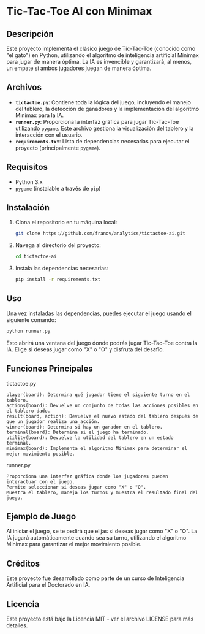 # Tic-Tac-Toe AI con Minimax

## Descripción

Este proyecto implementa el clásico juego de Tic-Tac-Toe (conocido como "el gato") en Python, utilizando el algoritmo de inteligencia artificial Minimax para jugar de manera óptima. La IA es invencible y garantizará, al menos, un empate si ambos jugadores juegan de manera óptima.

## Archivos

- **`tictactoe.py`**: Contiene toda la lógica del juego, incluyendo el manejo del tablero, la detección de ganadores y la implementación del algoritmo Minimax para la IA.
- **`runner.py`**: Proporciona la interfaz gráfica para jugar Tic-Tac-Toe utilizando `pygame`. Este archivo gestiona la visualización del tablero y la interacción con el usuario.
- **`requirements.txt`**: Lista de dependencias necesarias para ejecutar el proyecto (principalmente `pygame`).

## Requisitos

- Python 3.x
- `pygame` (instalable a través de `pip`)

## Instalación

1. Clona el repositorio en tu máquina local:
   ```bash
   git clone https://github.com/franov/analytics/tictactoe-ai.git
   ```

2. Navega al directorio del proyecto:
    ```bash
    cd tictactoe-ai
   ```

3. Instala las dependencias necesarias:
   ```bash 
   pip install -r requirements.txt
   ```

## Uso
Una vez instaladas las dependencias, puedes ejecutar el juego usando el siguiente comando:
   ```bash
   python runner.py
   ```
   
Esto abrirá una ventana del juego donde podrás jugar Tic-Tac-Toe contra la IA. Elige si deseas jugar como "X" o "O" y disfruta del desafío.

## Funciones Principales
tictactoe.py

    player(board): Determina qué jugador tiene el siguiente turno en el tablero.
    actions(board): Devuelve un conjunto de todas las acciones posibles en el tablero dado.
    result(board, action): Devuelve el nuevo estado del tablero después de que un jugador realiza una acción.
    winner(board): Determina si hay un ganador en el tablero.
    terminal(board): Determina si el juego ha terminado.
    utility(board): Devuelve la utilidad del tablero en un estado terminal.
    minimax(board): Implementa el algoritmo Minimax para determinar el mejor movimiento posible.

runner.py

    Proporciona una interfaz gráfica donde los jugadores pueden interactuar con el juego.
    Permite seleccionar si deseas jugar como "X" o "O".
    Muestra el tablero, maneja los turnos y muestra el resultado final del juego.

## Ejemplo de Juego
Al iniciar el juego, se te pedirá que elijas si deseas jugar como "X" o "O". La IA jugará automáticamente cuando sea su turno, utilizando el algoritmo Minimax para garantizar el mejor movimiento posible.

## Créditos
Este proyecto fue desarrollado como parte de un curso de Inteligencia Artificial para el Doctorado en IA.

## Licencia
Este proyecto está bajo la Licencia MIT - ver el archivo LICENSE para más detalles.